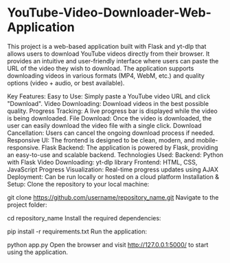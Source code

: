 # YouTube-Video-Downloader-Web-Application
This project is a web-based application built with Flask and yt-dlp that allows users to download YouTube videos directly from their browser. It provides an intuitive and user-friendly interface where users can paste the URL of the video they wish to download. The application supports downloading videos in various formats (MP4, WebM, etc.) and quality options (video + audio, or best available).

Key Features:
Easy to Use: Simply paste a YouTube video URL and click "Download".
Video Downloading: Download videos in the best possible quality.
Progress Tracking: A live progress bar is displayed while the video is being downloaded.
File Download: Once the video is downloaded, the user can easily download the video file with a single click.
Download Cancellation: Users can cancel the ongoing download process if needed.
Responsive UI: The frontend is designed to be clean, modern, and mobile-responsive.
Flask Backend: The application is powered by Flask, providing an easy-to-use and scalable backend.
Technologies Used:
Backend: Python with Flask
Video Downloading: yt-dlp library
Frontend: HTML, CSS, JavaScript
Progress Visualization: Real-time progress updates using AJAX
Deployment: Can be run locally or hosted on a cloud platform
Installation & Setup:
Clone the repository to your local machine:

git clone https://github.com/username/repository_name.git
Navigate to the project folder:

cd repository_name
Install the required dependencies:

pip install -r requirements.txt
Run the application:

python app.py
Open the browser and visit http://127.0.0.1:5000/ to start using the application.
